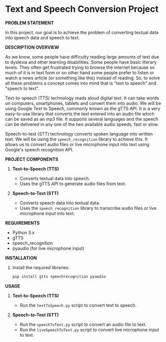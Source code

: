 # Text and Speech Conversion Project

**PROBLEM STATEMENT**

In this project, our goal is to achieve the problem of converting textual data into speech data and speech to text.

**DESCRIPTION OVERVIEW**

As we know, some people have difficulty reading large amounts of text due to dyslexia and other learning disabilities. Some people have basic literary levels. They often get frustrated trying to browse the internet because so much of it is in text form or on other hand some people prefer to listen or watch a news article (or something like this) instead of reading. So, to solve all these problems a concept comes into mind that is "text to speech" and "speech to text".

Text-to-speech (TTS) technology reads aloud digital text. It can take words on computers, smartphones, tablets and convert them into audio. We will be using Google Text to Speech, commonly known as the gTTS API. It is a very easy-to-use library that converts the text entered into an audio file which can be saved as an mp3 file. It supports several languages and the speech can be delivered in any one of the two available audio speeds, fast or slow.

Speech-to-text (STT) technology converts spoken language into written text. We will be using the `speech_recognition` library to achieve this. It allows us to convert audio files or live microphone input into text using Google's speech recognition API.

**PROJECT COMPONENTS**

1. **Text-to-Speech (TTS)**
   - Converts textual data into speech.
   - Uses the gTTS API to generate audio files from text.

2. **Speech-to-Text (STT)**
   - Converts speech data into textual data.
   - Uses the `speech_recognition` library to transcribe audio files or live microphone input into text.

**REQUIREMENTS**

- Python 3.x
- gTTS
- speech_recognition
- pyaudio (for live microphone input)

**INSTALLATION**

1. Install the required libraries:
    ```sh
    pip install gtts speechrecognition pyaudio
    ```

**USAGE**

1. **Text-to-Speech (TTS)**
   - Run the `textToSpeech.py` script to convert text to speech.

2. **Speech-to-Text (STT)**
   - Run the `speechToText.py` script to convert an audio file to text.
   - Run the `liveSpeechToText.py` script to convert live microphone input to text.